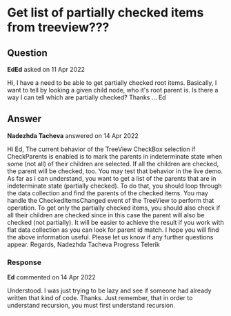 # Get list of partially checked items from treeview???

## Question

**EdEd** asked on 11 Apr 2022

Hi, I have a need to be able to get partially checked root items. Basically, I want to tell by looking a given child node, who it's root parent is. Is there a way I can tell which are partially checked? Thanks ... Ed

## Answer

**Nadezhda Tacheva** answered on 14 Apr 2022

Hi Ed, The current behavior of the TreeView CheckBox selection if CheckParents is enabled is to mark the parents in indeterminate state when some (not all) of their children are selected. If all the children are checked, the parent will be checked, too. You may test that behavior in the live demo. As far as I can understand, you want to get a list of the parents that are in indeterminate state (partially checked). To do that, you should loop through the data collection and find the parents of the checked items. You may handle the CheckedItemsChanged event of the TreeView to perform that operation. To get only the partially checked items, you should also check if all their children are checked since in this case the parent will also be checked (not partially). It will be easier to achieve the result if you work with flat data collection as you can look for parent id match. I hope you will find the above information useful. Please let us know if any further questions appear. Regards, Nadezhda Tacheva Progress Telerik

### Response

**Ed** commented on 14 Apr 2022

Understood. I was just trying to be lazy and see if someone had already written that kind of code. Thanks. Just remember, that in order to understand recursion, you must first understand recursion.
